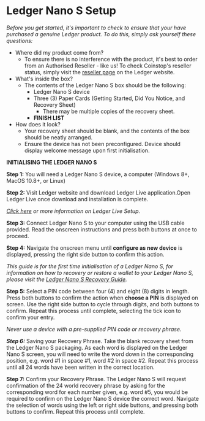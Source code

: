 # Ledger Nano S Setup

_Before you get started, it's important to check to ensure that your have purchased a genuine Ledger product. To do this, simply ask yourself these questions:_

-   Where did my product come from?
    -   To ensure there is no interference with the product, it's best to order from an Authorised Reseller - like us! To check Coinstop's reseller status, simply visit the [reseller page](https://www.ledger.com/pages/retailers) on the Ledger website.
-   What's inside the box?
    -   The contents of the Ledger Nano S box should be the following:
        -   Ledger Nano S device
        -   Three (3) Paper Cards (Getting Started, Did You Notice, and Recovery Sheet)
            -   There may be multiple copies of the recovery sheet.
        -   **FINISH LIST**
-   How does it look?
    -   Your recovery sheet should be blank, and the contents of the box should be neatly arranged.
    -   Ensure the device has not been preconfigured. Device should display welcome message upon first initialisation.

  

**INITIALISING THE LEDGER NANO S**

  

**Step 1:** You will need a Ledger Nano S device, a computer (Windows 8+, MacOS 10.8+, or Linux)

**Step 2:** Visit Ledger website and download Ledger Live application.Open Ledger Live once download and installation is complete.

[_Click here_](https://coinstop.kayako.com/section/3-ledger-live) _or more information on Ledger Live Setup._

**Step 3:** Connect Ledger Nano S to your computer using the USB cable provided. Read the onscreen instructions and press both buttons at once to proceed.

**Step 4:** Navigate the onscreen menu until **configure as new device** is displayed, pressing the right side button to confirm this action.

_This guide is for the first time initialisation of a Ledger Nano S, for information on how to recovery or restore a wallet to your Ledger Nano S, please visit the_ [_Ledger Nano S Recovery Guide_](https://coinstop.kayako.com/section/3-ledger-live)_._

**Step 5:** Select a PIN code between four (4) and eight (8) digits in length. Press both buttons to confirm the action when **choose a PIN** is displayed on screen. Use the right side button to cycle through digits, and both buttons to confirm. Repeat this process until complete, selecting the tick icon to confirm your entry.

_Never use a device with a pre-supplied PIN code or recovery phrase._

_**Step 6:**_ Saving your Recovery Phrase. Take the blank recovery sheet from the Ledger Nano S packaging. As each word is displayed on the Ledger Nano S screen, you will need to write the word down in the corresponding position, e.g. word #1 in space #1, word #2 in space #2. Repeat this process until all 24 words have been written in the correct location.

**Step 7:** Confirm your Recovery Phrase. The Ledger Nano S will request confirmation of the 24 world recovery phrase by asking for the corresponding word for each number given, e.g. word #5, you would be required to confirm on the Ledger Nano S device the correct word. Navigate the selection of words using the left or right side buttons, and pressing both buttons to confirm. Repeat this process until complete.